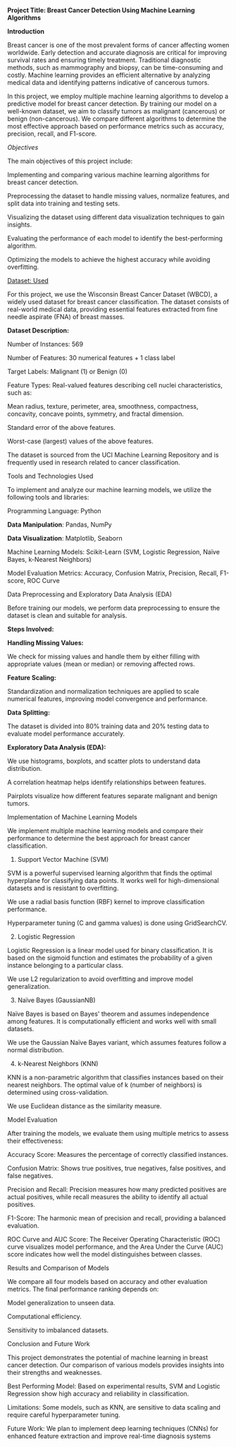 **Project Title: Breast Cancer Detection Using Machine Learning Algorithms**

__Introduction__

Breast cancer is one of the most prevalent forms of cancer affecting women worldwide. Early detection and accurate diagnosis are critical for improving survival rates and ensuring timely treatment. Traditional diagnostic methods, such as mammography and biopsy, can be time-consuming and costly. Machine learning provides an efficient alternative by analyzing medical data and identifying patterns indicative of cancerous tumors.

In this project, we employ multiple machine learning algorithms to develop a predictive model for breast cancer detection. By training our model on a well-known dataset, we aim to classify tumors as malignant (cancerous) or benign (non-cancerous). We compare different algorithms to determine the most effective approach based on performance metrics such as accuracy, precision, recall, and F1-score.

*Objectives*

The main objectives of this project include:

Implementing and comparing various machine learning algorithms for breast cancer detection.

Preprocessing the dataset to handle missing values, normalize features, and split data into training and testing sets.

Visualizing the dataset using different data visualization techniques to gain insights.

Evaluating the performance of each model to identify the best-performing algorithm.

Optimizing the models to achieve the highest accuracy while avoiding overfitting.

<ins>Dataset: Used</ins>

For this project, we use the Wisconsin Breast Cancer Dataset (WBCD), a widely used dataset for breast cancer classification. The dataset consists of real-world medical data, providing essential features extracted from fine needle aspirate (FNA) of breast masses.

**Dataset Description:**

Number of Instances: 569

Number of Features: 30 numerical features + 1 class label

Target Labels: Malignant (1) or Benign (0)

Feature Types: Real-valued features describing cell nuclei characteristics, such as:

Mean radius, texture, perimeter, area, smoothness, compactness, concavity, concave points, symmetry, and fractal dimension.

Standard error of the above features.

Worst-case (largest) values of the above features.

The dataset is sourced from the UCI Machine Learning Repository and is frequently used in research related to cancer classification.

Tools and Technologies Used

To implement and analyze our machine learning models, we utilize the following tools and libraries:

Programming Language: Python

**Data Manipulation**: Pandas, NumPy

**Data Visualization**: Matplotlib, Seaborn

Machine Learning Models: Scikit-Learn (SVM, Logistic Regression, Naïve Bayes, k-Nearest Neighbors)

Model Evaluation Metrics: Accuracy, Confusion Matrix, Precision, Recall, F1-score, ROC Curve

Data Preprocessing and Exploratory Data Analysis (EDA)

Before training our models, we perform data preprocessing to ensure the dataset is clean and suitable for analysis.

**Steps Involved:**

__Handling Missing Values:__

We check for missing values and handle them by either filling with appropriate values (mean or median) or removing affected rows.

__Feature Scaling:__

Standardization and normalization techniques are applied to scale numerical features, improving model convergence and performance.

__Data Splitting:__

The dataset is divided into 80% training data and 20% testing data to evaluate model performance accurately.

__Exploratory Data Analysis (EDA):__

We use histograms, boxplots, and scatter plots to understand data distribution.

A correlation heatmap helps identify relationships between features.

Pairplots visualize how different features separate malignant and benign tumors.

Implementation of Machine Learning Models

We implement multiple machine learning models and compare their performance to determine the best approach for breast cancer classification.

1. Support Vector Machine (SVM)

SVM is a powerful supervised learning algorithm that finds the optimal hyperplane for classifying data points. It works well for high-dimensional datasets and is resistant to overfitting.

We use a radial basis function (RBF) kernel to improve classification performance.

Hyperparameter tuning (C and gamma values) is done using GridSearchCV.

2. Logistic Regression

Logistic Regression is a linear model used for binary classification. It is based on the sigmoid function and estimates the probability of a given instance belonging to a particular class.

We use L2 regularization to avoid overfitting and improve model generalization.

3. Naïve Bayes (GaussianNB)

Naïve Bayes is based on Bayes' theorem and assumes independence among features. It is computationally efficient and works well with small datasets.

We use the Gaussian Naïve Bayes variant, which assumes features follow a normal distribution.

4. k-Nearest Neighbors (KNN)

KNN is a non-parametric algorithm that classifies instances based on their nearest neighbors. The optimal value of k (number of neighbors) is determined using cross-validation.

We use Euclidean distance as the similarity measure.

Model Evaluation

After training the models, we evaluate them using multiple metrics to assess their effectiveness:

Accuracy Score: Measures the percentage of correctly classified instances.

Confusion Matrix: Shows true positives, true negatives, false positives, and false negatives.

Precision and Recall: Precision measures how many predicted positives are actual positives, while recall measures the ability to identify all actual positives.

F1-Score: The harmonic mean of precision and recall, providing a balanced evaluation.

ROC Curve and AUC Score: The Receiver Operating Characteristic (ROC) curve visualizes model performance, and the Area Under the Curve (AUC) score indicates how well the model distinguishes between classes.

Results and Comparison of Models

We compare all four models based on accuracy and other evaluation metrics. The final performance ranking depends on:

Model generalization to unseen data.

Computational efficiency.

Sensitivity to imbalanced datasets.

Conclusion and Future Work

This project demonstrates the potential of machine learning in breast cancer detection. Our comparison of various models provides insights into their strengths and weaknesses.

Best Performing Model: Based on experimental results, SVM and Logistic Regression show high accuracy and reliability in classification.

Limitations: Some models, such as KNN, are sensitive to data scaling and require careful hyperparameter tuning.

Future Work: We plan to implement deep learning techniques (CNNs) for enhanced feature extraction and improve real-time diagnosis systems
